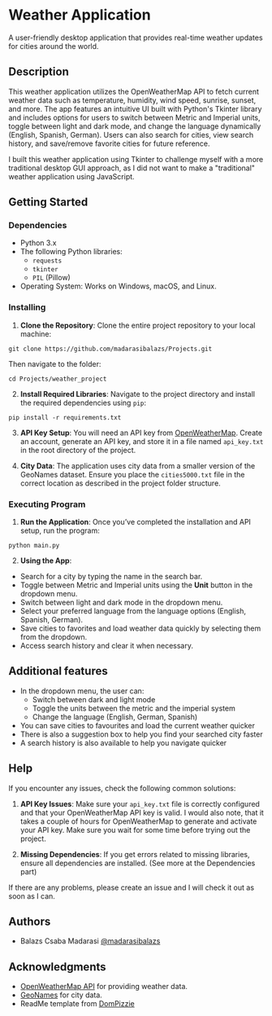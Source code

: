 # Weather Application

A user-friendly desktop application that provides real-time weather updates for cities around the world.

## Description

This weather application utilizes the OpenWeatherMap API to fetch current weather data such as temperature, humidity, wind speed, sunrise, sunset, and more. The app features an intuitive UI built with Python's Tkinter library and includes options for users to switch between Metric and Imperial units, toggle between light and dark mode, and change the language dynamically (English, Spanish, German). Users can also search for cities, view search history, and save/remove favorite cities for future reference.

I built this weather application using Tkinter to challenge myself with a more traditional desktop GUI approach, as I did not want to make a "traditional" weather application using JavaScript.

## Getting Started

### Dependencies

* Python 3.x
* The following Python libraries:
  * `requests`
  * `tkinter`
  * `PIL` (Pillow)
* Operating System: Works on Windows, macOS, and Linux.

### Installing

1. **Clone the Repository**:
   Clone the entire project repository to your local machine:
```
git clone https://github.com/madarasibalazs/Projects.git
```
 Then navigate to the folder:
```
cd Projects/weather_project
```

2. **Install Required Libraries**:
Navigate to the project directory and install the required dependencies using `pip`:
```
pip install -r requirements.txt
```

3. **API Key Setup**:
You will need an API key from [OpenWeatherMap](https://openweathermap.org/api). Create an account, generate an API key, and store it in a file named `api_key.txt` in the root directory of the project.

4. **City Data**:
The application uses city data from a smaller version of the GeoNames dataset. Ensure you place the `cities5000.txt` file in the correct location as described in the project folder structure.

### Executing Program

1. **Run the Application**:
Once you’ve completed the installation and API setup, run the program:
```
python main.py
```

2. **Using the App**:
* Search for a city by typing the name in the search bar.
* Toggle between Metric and Imperial units using the **Unit** button in the dropdown menu.
* Switch between light and dark mode in the dropdown menu.
* Select your preferred language from the language options (English, Spanish, German).
* Save cities to favorites and load weather data quickly by selecting them from the dropdown.
* Access search history and clear it when necessary.

## Additional features

* In the dropdown menu, the user can:
  * Switch between dark and light mode
  * Toggle the units between the metric and the imperial system
  * Change the language (English, German, Spanish)
* You can save cities to favourites and load the current weather quicker
* There is also a suggestion box to help you find your searched city faster
* A search history is also available to help you navigate quicker

## Help

If you encounter any issues, check the following common solutions:
1. **API Key Issues**:
Make sure your `api_key.txt` file is correctly configured and that your OpenWeatherMap API key is valid.
I would also note, that it takes a couple of hours for OpenWeatherMap to generate and activate your API key. Make sure you wait for some time before trying out the project.

3. **Missing Dependencies**:
If you get errors related to missing libraries, ensure all dependencies are installed. (See more at the Dependencies part)

If there are any problems, please create an issue and I will check it out as soon as I can.

## Authors

* Balazs Csaba Madarasi [@madarasibalazs](https://github.com/madarasibalazs)

## Acknowledgments

* [OpenWeatherMap API](https://openweathermap.org/api) for providing weather data.
* [GeoNames](http://www.geonames.org/) for city data.
* ReadMe template from [DomPizzie](https://gist.github.com/DomPizzie/7a5ff55ffa9081f2de27c315f5018afc)
